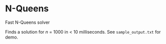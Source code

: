 # N-Queens
Fast N-Queens solver

Finds a solution for *n* = 1000 in < 10 milliseconds.
See `sample_output.txt` for demo.
